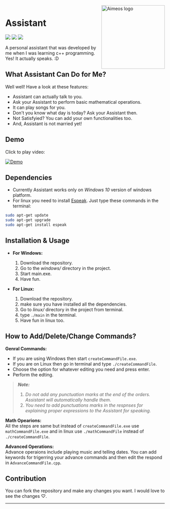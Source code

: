 <img src="https://github.com/LakshyaKhatri/Assistant/blob/master/assets/logo/logo.png" alt="Aimeos logo" title="Aimeos" align="right" height="200" />

Assistant
=========
[![](https://img.shields.io/badge/developed%20in-C%2B%2B-blue.svg)](http://www.cplusplus.org/)
[![](https://img.shields.io/badge/build%20with-%F0%9F%96%A4-pink.svg)](https://en.wikipedia.org/wiki/Love)
[![](https://img.shields.io/badge/version-1.0-blue.svg)](https://www.youtube.com/watch?v=dVjXoSZKHDs)

A personal assistant that was developed by me when I was learning c++ programming.  
Yes! It actually speaks. :D

## What Assistant Can Do for Me?
Well well! Have a look at these features:
* Assistant can actually talk to you.
* Ask your Assistant to perform basic mathematical operations.
* It can play songs for you.
* Don't you know what day is today? Ask your Assistant then.
* Not Satisfyied? You can add your own functionalities too.
* And, Assistant is not married yet!

## Demo
Click to play video:

[![Demo](https://github.com/LakshyaKhatri/Assistant/blob/master/assets/demo_thumbnail.png)](https://www.youtube.com/watch?v=dVjXoSZKHDs&t=6s)
## Dependencies
* Currently Assistant works only on *Windows 10* version of windows platform.
* For linux you need to install [Espeak](http://espeak.sourceforge.net/). Just type these commands in the terminal:  
```sh
sudo apt-get update
sudo apt-get upgrade
sudo apt-get install espeak
```

## Installation & Usage
* **For Windows:** 
  1. Download the repository.
  2. Go to the *windows/* directory in the project.
  3. Start main.exe.
  4. Have fun.
  
* **For Linux:** 
  1. Download the repository.
  2. make sure you have installed all the dependencies.
  3. Go to *linux/* directory in the project from terminal.
  4. type `./main` in the terminal.
  5. Have fun in linux too.
  
## How to Add/Delete/Change Commands?
**Genral Commands:**
  * If you are using Windows then start `createCommandFile.exe`.
  * If you are on Linux then go in terminal and type `./createCommandFile`.
  * Choose the option for whatever editing you need and press enter.
  * Perform the edting.

> *__Note:__*  
> 1. *Do not add any punctuation marks at the end of the orders. Assistant will automatically handle them.*
> 2. *You need to add punctuations marks in the respnses for explaining proper expressions to the Assistant for speaking.*  

**Math Opearions:**  
All the steps are same but instead of `createCommandFile.exe` use `mathCommandFile.exe`  and in linux use `./mathCommandFile` instead of `./createCommandFile`.  

**Advanced Operations:**  
Advance operaions include playing music and telling dates. You can add keywords for trigerring your advance commands and then edit the respond in `AdvanceCommandFile.cpp`.

## Contribution
You can fork the repository and make any changes you want. I would love to see the changes ♡.  


-----------------------------------------------------------
